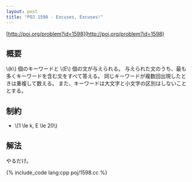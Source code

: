 ```yaml
---
layout: post
title: "POJ 1598 - Excuses, Excuses!"
---
```

[http://poj.org/problem?id=1598](http://poj.org/problem?id=1598)

## 概要
\\(k\\) 個のキーワードと \\(E\\) 個の文が与えられる。
与えられた文のうち、最も多くキーワードを含む文をすべて答える。
同じキーワードが複数回出現したときは重複して数える。
また、キーワードは大文字と小文字の区別はしないこととする。

## 制約
- \\(1 \\le k, E \\le 20\\)

## 解法
やるだけ。

{% include_code lang:cpp poj/1598.cc %}
